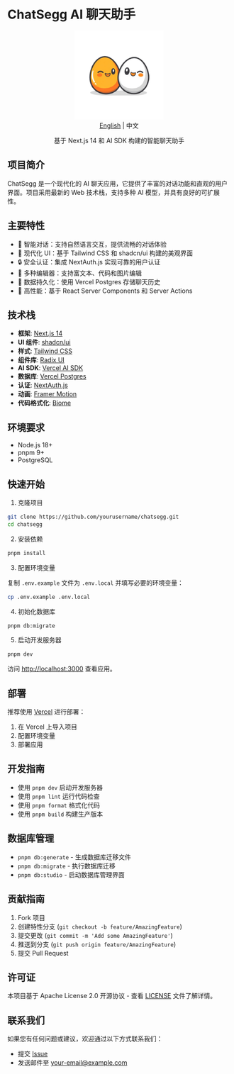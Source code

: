 # ChatSegg AI 聊天助手

<div align="center">
  <img src="public/images/brandlogopng.png" alt="ChatSegg Logo" width="200">
</div>

<div align="center">
  <a href="README.md">English</a> | 中文
</div>

<p align="center">
  基于 Next.js 14 和 AI SDK 构建的智能聊天助手
</p>

## 项目简介

ChatSegg 是一个现代化的 AI 聊天应用，它提供了丰富的对话功能和直观的用户界面。项目采用最新的 Web 技术栈，支持多种 AI 模型，并具有良好的可扩展性。

## 主要特性

- 💬 智能对话：支持自然语言交互，提供流畅的对话体验
- 🎨 现代化 UI：基于 Tailwind CSS 和 shadcn/ui 构建的美观界面
- 🔒 安全认证：集成 NextAuth.js 实现可靠的用户认证
- 📝 多种编辑器：支持富文本、代码和图片编辑
- 💾 数据持久化：使用 Vercel Postgres 存储聊天历史
- 🚀 高性能：基于 React Server Components 和 Server Actions

## 技术栈

- **框架**: [Next.js 14](https://nextjs.org)
- **UI 组件**: [shadcn/ui](https://ui.shadcn.com)
- **样式**: [Tailwind CSS](https://tailwindcss.com)
- **组件库**: [Radix UI](https://radix-ui.com)
- **AI SDK**: [Vercel AI SDK](https://sdk.vercel.ai/docs)
- **数据库**: [Vercel Postgres](https://vercel.com/storage/postgres)
- **认证**: [NextAuth.js](https://next-auth.js.org)
- **动画**: [Framer Motion](https://www.framer.com/motion)
- **代码格式化**: [Biome](https://biomejs.dev)

## 环境要求

- Node.js 18+
- pnpm 9+
- PostgreSQL

## 快速开始

1. 克隆项目

```bash
git clone https://github.com/yourusername/chatsegg.git
cd chatsegg
```

2. 安装依赖

```bash
pnpm install
```

3. 配置环境变量

复制 `.env.example` 文件为 `.env.local` 并填写必要的环境变量：

```bash
cp .env.example .env.local
```

4. 初始化数据库

```bash
pnpm db:migrate
```

5. 启动开发服务器

```bash
pnpm dev
```

访问 [http://localhost:3000](http://localhost:3000) 查看应用。

## 部署

推荐使用 [Vercel](https://vercel.com) 进行部署：

1. 在 Vercel 上导入项目
2. 配置环境变量
3. 部署应用

## 开发指南

- 使用 `pnpm dev` 启动开发服务器
- 使用 `pnpm lint` 运行代码检查
- 使用 `pnpm format` 格式化代码
- 使用 `pnpm build` 构建生产版本

## 数据库管理

- `pnpm db:generate` - 生成数据库迁移文件
- `pnpm db:migrate` - 执行数据库迁移
- `pnpm db:studio` - 启动数据库管理界面

## 贡献指南

1. Fork 项目
2. 创建特性分支 (`git checkout -b feature/AmazingFeature`)
3. 提交更改 (`git commit -m 'Add some AmazingFeature'`)
4. 推送到分支 (`git push origin feature/AmazingFeature`)
5. 提交 Pull Request

## 许可证

本项目基于 Apache License 2.0 开源协议 - 查看 [LICENSE](LICENSE) 文件了解详情。

## 联系我们

如果您有任何问题或建议，欢迎通过以下方式联系我们：

- 提交 [Issue](https://github.com/yourusername/chatsegg/issues)
- 发送邮件至 [your-email@example.com](mailto:your-email@example.com) 